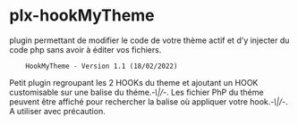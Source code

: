 # plx-hookMyTheme
plugin permettant de modifier le code de votre thème actif  et  d'y injecter du code php sans avoir à éditer vos fichiers.



   
		HookMyTheme - Version 1.1 (18/02/2022)
Petit plugin regroupant les 2 HOOKs du theme et ajoutant un HOOK customisable sur une balise du théme._-\\|/-_. 
	Les fichier PhP du théme peuvent être affiché pour rechercher la balise où appliquer votre hook._-\\|/-_. A utiliser avec précaution. 
